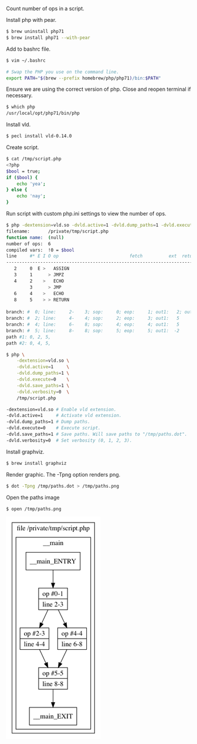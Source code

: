 Count number of ops in a script.

Install php with pear.
```bash
$ brew uninstall php71
$ brew install php71 --with-pear
```
Add to bashrc file.
```bash
$ vim ~/.bashrc
```
```bash
# Swap the PHP you use on the command line.
export PATH="$(brew --prefix homebrew/php/php71)/bin:$PATH"
```
Ensure we are using the correct version of php. Close and reopen terminal if necessary.
```bash
$ which php
/usr/local/opt/php71/bin/php
```
Install vld.
```bash
$ pecl install vld-0.14.0
```
Create script.
```bash
$ cat /tmp/script.php 
<?php
$bool = true;
if ($bool) {
    echo 'yea';
} else {
    echo 'nay';
}
```
Run script with custom php.ini settings to view the number of ops.
```bash
$ php -dextension=vld.so -dvld.active=1 -dvld.dump_paths=1 -dvld.execute=0 -dvld.save_paths=1 -dvld.verbosity=0 /tmp/script.php
filename:       /private/tmp/script.php
function name:  (null)
number of ops:  6
compiled vars:  !0 = $bool
line     #* E I O op                           fetch          ext  return  operands
-------------------------------------------------------------------------------------
   2     0  E >   ASSIGN                                                   !0, <true>
   3     1      > JMPZ                                                     !0, ->4
   4     2    >   ECHO                                                     'yea'
         3      > JMP                                                      ->5
   6     4    >   ECHO                                                     'nay'
   8     5    > > RETURN                                                   1

branch: #  0; line:     2-    3; sop:     0; eop:     1; out1:   2; out2:   4
branch: #  2; line:     4-    4; sop:     2; eop:     3; out1:   5
branch: #  4; line:     6-    8; sop:     4; eop:     4; out1:   5
branch: #  5; line:     8-    8; sop:     5; eop:     5; out1:  -2
path #1: 0, 2, 5, 
path #2: 0, 4, 5,
```
```bash
$ php \
    -dextension=vld.so \
    -dvld.active=1     \
    -dvld.dump_paths=1 \
    -dvld.execute=0    \
    -dvld.save_paths=1 \
    -dvld.verbosity=0  \
    /tmp/script.php
```
```bash
-dextension=vld.so # Enable vld extension.
-dvld.active=1     # Activate vld extension.
-dvld.dump_paths=1 # Dump paths.
-dvld.execute=0    # Execute script.
-dvld.save_paths=1 # Save paths. Will save paths to "/tmp/paths.dot".
-dvld.verbosity=0  # Set verbosity (0, 1, 2, 3).
```
Install graphviz.
```bash
$ brew install graphviz
```
Render graphic. The -Tpng option renders png.
```bash
$ dot -Tpng /tmp/paths.dot > /tmp/paths.png
```
Open the paths image
```bash
$ open /tmp/paths.png
```
<img alt="" src="/img/uploads/2017-05/paths.png" />